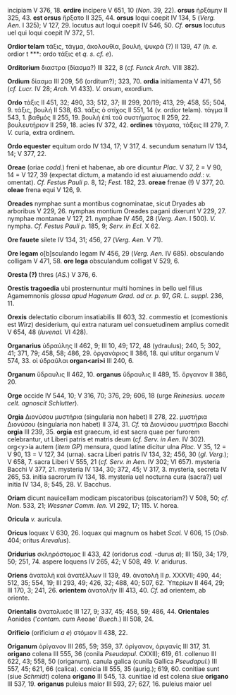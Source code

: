 incipiam V 376, 18. **ordire** incipere V 651, 10 (*Non.* 39, 22).
**orsus** ἠρξάμην II 325, 43. **est orsus** ἤρξατο II 325, 44. **orsus**
loqui coepit IV 134, 5 (*Verg. Aen.* I 325); V 127, 29. locutus aut
loqui coepit IV 546, 50. *Cf.* **orsus** locutus uel qui loqui coepit IV
372, 51.

**Ordior telam** τάξις, τάγμα, ἀκολουθία, βουλή, ψυκρά (?) II 139, 47
(*h. e.* ordior t \*\*\*: ordo τάξις et *q. s. cf. e*).

**Orditorium** διαστρα (δίασμα?) III 322, 8 (*cf. Funck Arch.* VIII
382).

**Ordium** δίασμα III 209, 56 (orditum?); 323, 70. **ordia** initiamenta
V 471, 56 (*cf. Lucr.* IV 28; *Arch.* VI 433). *V.* orsum, exordium.

**Ordo** τάξις II 451, 32; 490, 33; 512, 37; III 299, 20/19; 413, 29;
458, 55; 504, 9. τάξις, βουλή II 538, 63. τάξις ὁ στίχος II 551, 14
(*v.* ordior telam). τάγμα II 543, 1. βαθμός II 255, 19. βουλὴ ἐπὶ τοῦ
συστήματος II 259, 22. βουλευτήριον II 259, 18. acies IV 372, 42.
**ordines** τάγματα, τάξεις III 279, 7. *V.* curia, extra ordinem.

**Ordo equester** equitum ordo IV 134, 17; V 317, 4. secundum senatum IV
134, 14; V 377, 22.

**Oreae** (oriae *codd.*) freni et habenae, ab ore dicuntur *Plac.* V
37, 2 = V 90, 14 = V 127, 39 (expectat dictum, a matando id est
aiuuamendo *add.*: *v.* omentat). *Cf. Festus Pauli p.* 8, 12; *Fest.*
182, 23. **oreae** frenae (!) V 377, 20. **oleae** frena equi V 126, 9.

**Oreades** nymphae sunt a montibus cognominatae, sicut Dryades ab
arboribus V 229, 26. nymphas montium Oreades pagani dixerunt V 229, 27.
nymphae montanae V 127, 21. nymphae IV 456, 28 (*Verg. Aen.* I 500).
*V.* nympha. *Cf. Festus Pauli p.* 185, 9; *Serv. in Ecl.* X 62.

**Ore fauete** silete IV 134, 31; 456, 27 (*Verg. Aen.* V 71).

**Ore legam** o\[b\]sculando legam IV 456, 29 (*Verg. Aen.* IV 685).
obsculando colligam V 471, 58. **ore lega** obsculandum colligat V 529,
6.

**Oresta (?)** thres (*ΑS.*) V 376, 6.

**Orestis tragoedia** ubi prosternuntur multi homines in bello uel
filius Agamemnonis *glossa apud Hagenum Grad. ad cr. p.* 97, *GR. L.
suppl.* 236, 11.

**Orexis** delectatio ciborum insatiabilis III 603, 32. commestio et
(comestionis est *Wirz*) desiderium, qui extra naturam uel consuetudinem
amplius comedit V 654, 48 (*Iuvenal.* VI 428).

**Organarius** ὑδραύλης II 462, 9; III 10, 49; 172, 48 (ydraulus); 240,
5; 302, 41; 371, 79; 458, 58; 486, 29. ὀργανάριος II 386, 18. qui utitur
organum V 574, 33. οἱ ὑδραῦλαι **organ\<ari\>i** III 240, 6.

**Organum** ὕδραυλις II 462, 10. **organus** ὕδραυλις II 489, 15.
ὄργανον II 386, 20.

**Orge** occide IV 544, 10; V 316, 70; 376, 29; 606, 18 (urge
*Reinesius. uocem celt. agnoscit Schlutter*).

**Orgia** Διονύσου μυστήρια (singularia non habet) II 278, 22. μυστήρια
Διoνύσου (singularia non habet) II 374, 31. *Cf.* τὰ Διoνύσου μυστήρια
Bacchi **orgia** III 239, 35. **orgia** est graecum, id est sacra quae
per furorem celebrantur, ut Liberi patris et matris deum (*cf. Serv. in
Aen.* IV 302). org\<y\>ia autem (*item GP*) mensura, quod latine
dicitur ulna *Plac.* V 35, 12 = V 90, 13 = V 127, 34 (urna). sacra
Liberi patris IV 134, 32; 456, 30 (*gl. Verg.*); V 658, 7. sacra Liberi
V 555, 21 (*cf. Serv. in Aen.* IV 302; VI 657). mysteria Bacchi V 377,
21. mysteria IV 134, 30; 372, 45; V 317, 3. mysteria, secreta IV 265,
53. initia sacrorum IV 134, 18. mysteria uel nocturna cura (sacra?) uel
initia IV 134, 8; 545, 28. *V.* Bacchus.

**Oriam** dicunt nauicellam modicam piscatoribus (piscatoriam?) V 508,
50; *cf. Non.* 533, 21; *Wessner Comm. Ien.* VI 292, 17; 115. *V.*
horea.

**Oricula** *v.* auricula.

**Oricus** loquax V 630, 26. loquax qui magnum os habet *Scal.* V 606,
15 (*Osb.* 404; oritus *Arevalus*).

**Oridurius** σκληρόστομος II 433, 42 (oridorus *cod.* -durus *a*); III
159, 34; 179, 50; 251, 74. aspere loquens IV 265, 42; V 508, 49. *V.*
aridurus.

**Oriens** ἀνατολὴ καὶ ἀνατέλλων II 139, 49. ἀνατολή II *p.* XXXVII;
490, 44; 512, 35; 554, 19; III 293, 49; 426, 32; 488, 40; 507, 62.
Ὑπερίων II 464, 29; III 170, 3; 241, 26. **orientem** ἀνατολήν III 413,
40. *Cf.* ad orientem, ab oriente.

**Orientalis** ἀνατολικός III 127, 9; 337, 45; 458, 59; 486, 44.
**Orientales** Aonides ('*contam. cum* Aeoae' *Buech.*) III 508, 24.

**Orificio** (orificium *a e*) στόμιον II 438, 22.

**Origanum** ὀρίγανον III 265, 59; 359, 37. ὀρίγανον, ὀριγανίς III 317,
31. **origano** colena III 555, 36 (conila *Pseudapul.* CXXII); 619,
61. collenuo III 622, 43; 558, 50 (origanum). canula galica (cunila
Gallica *Pseudapul.*) III 557, 45; 621, 66 (calica). conicia III 555, 35
(aurig.); 619, 60. conitiae sunt (siue *Schmidt*) colena **origano** III
545, 13. cunitiae id est colena siue **origano** III 537, 19.
**origanus** puleius maior III 593, 27; 627, 16. puleius maior uel
